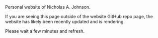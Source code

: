 Personal website of Nicholas A. Johnson.  
  
If you are seeing this page outside of the website GitHub repo page, the website has likely been recently updated and is rendering.  
  
Please wait a few minutes and refresh.
